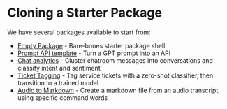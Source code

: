 # Cloning a Starter Package

We have several packages available to start from:

* [Empty Package](https://github.com/steamship-packages/empty-package) - Bare-bones starter package shell
* [Prompt API template](https://github.com/steamship-packages/prompt-api-template) - Turn a GPT prompt into an API
* [Chat analytics](https://github.com/steamship-packages/chat-analytics) - Cluster chatroom messages into conversations and classify intent and sentiment
* [Ticket Tagging](https://github.com/steamship-packages/ticket-tagging-api) - Tag service tickets with a zero-shot classifier, then transition to a trained model
* [Audio to Markdown](https://github.com/steamship-packages/audio-markdown) - Create a markdown file from an audio transcript, using specific command words
